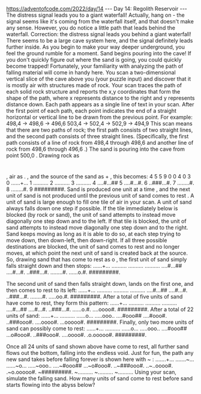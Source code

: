 https://adventofcode.com/2022/day/14
--- Day 14: Regolith Reservoir ---
The distress signal leads you to a giant waterfall! Actually, hang on - the signal seems like it's coming from the waterfall itself, and that doesn't make any sense. However, you do notice a little path that leads 
behind
 the waterfall.
Correction: the distress signal leads you behind a giant waterfall! There seems to be a large cave system here, and the signal definitely leads further inside.
As you begin to make your way deeper underground, you feel the ground rumble for a moment. Sand begins pouring into the cave! If you don't quickly figure out where the sand is going, you could quickly become trapped!
Fortunately, your 
familiarity
 with analyzing the path of falling material will come in handy here. You scan a two-dimensional vertical slice of the cave above you (your puzzle input) and discover that it is mostly 
air
 with structures made of 
rock. Your scan traces the path of each solid rock structure and reports the x,y coordinates that form the shape of the path, where x represents distance to the right and y represents distance down. Each path appears as a single line of text in your scan. After the first point of each path, each point indicates the end of a straight horizontal or vertical line to be drawn from the previous point. For example:
498,4 -> 498,6 -> 496,6
503,4 -> 502,4 -> 502,9 -> 494,9
This scan means that there are two paths of rock; the first path consists of two straight lines, and the second path consists of three straight lines. (Specifically, the first path consists of a line of rock from 
498,4
 through 
498,6
 and another line of rock from 
498,6
 through 
496,6
.)
The sand is pouring into the cave from point 
500,0
.
Drawing rock as 
#
, air as 
.
, and the source of the sand as 
+
, this becomes:
  4     5  5
  9     0  0
  4     0  3
0 ......+...
1 ..........
2 ..........
3 ..........
4 ....#...##
5 ....#...#.
6 ..###...#.
7 ........#.
8 ........#.
9 #########.
Sand is produced 
one unit at a time
, and the next unit of sand is not produced until the previous unit of sand 
comes to rest
. A unit of sand is large enough to fill one tile of air in your scan.
A unit of sand always falls 
down one step
 if possible. If the tile immediately below is blocked (by rock or sand), the unit of sand attempts to instead move diagonally 
one step down and to the left. If that tile is blocked, the unit of sand attempts to instead move diagonally  one step down and to the right. Sand keeps moving as long as it is able to do so, at each step trying to move down, then down-left, then down-right. If all three possible destinations are blocked, the unit of sand 
comes to rest
 and no longer moves, at which point the next unit of sand is created back at the source.
So, drawing sand that has come to rest as 
o
, the first unit of sand simply falls straight down and then stops:
......+...
..........
..........
..........
....#...##
....#...#.
..###...#.
........#.
......o.#.
#########.

The second unit of sand then falls straight down, lands on the first one, and then comes to rest to its left:
......+...
..........
..........
..........
....#...##
....#...#.
..###...#.
........#.
.....oo.#.
#########.
After a total of five units of sand have come to rest, they form this pattern:
......+...
..........
..........
..........
....#...##
....#...#.
..###...#.
......o.#.
....oooo#.
#########.
After a total of 22 units of sand:
......+...
..........
......o...
.....ooo..
....#ooo##
....#ooo#.
..###ooo#.
....oooo#.
...ooooo#.
#########.
Finally, only two more units of sand can possibly come to rest:
......+...
..........
......o...
.....ooo..
....#ooo##
...o#ooo#.
..###ooo#.
....oooo#.
.o.ooooo#.
#########.

Once all 
24
 units of sand shown above have come to rest, all further sand flows out the bottom, falling into the endless void. Just for fun, the path any new sand takes before falling forever is shown here with 
~
:
.......+...
.......~...
......~o...
.....~ooo..
....~#ooo##
...~o#ooo#.
..~###ooo#.
..~..oooo#.
.~o.ooooo#.
~#########.
~..........
~..........
~..........
Using your scan, simulate the falling sand. 
How many units of sand come to rest before sand starts flowing into the abyss below?
